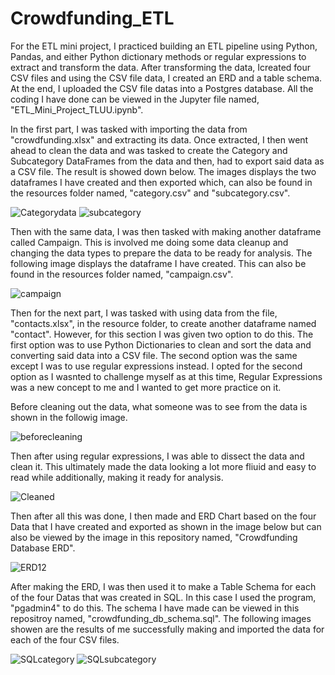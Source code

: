 # Crowdfunding_ETL

For the ETL mini project, I practiced building an ETL pipeline using Python, Pandas, and either Python dictionary methods or regular expressions to extract and transform the data. After transforming the data, Icreated four CSV files and using the CSV file data, I created an ERD and a table schema. At the end, I uploaded the CSV file datas into a Postgres database. All the coding I have done can be viewed in the Jupyter file named, "ETL_Mini_Project_TLUU.ipynb".

In the first part, I was tasked with importing the data from "crowdfunding.xlsx" and extracting its data. Once extracted, I then went ahead to clean the data and was tasked to create the Category and Subcategory DataFrames from the data and then, had to export said data as a CSV file. The result is showed down below. The images displays the two dataframes I have created and then exported which, can also be found in the resources folder named, "category.csv" and "subcategory.csv".

![Categorydata](https://github.com/Hluu1/Crowdfunding_ETL/assets/125692186/dae2a96e-1673-4d0f-bcdc-631290fd3baa)    ![subcategory](https://github.com/Hluu1/Crowdfunding_ETL/assets/125692186/203304e1-b390-45b3-900a-96ae15934591)
 



Then with the same data, I was then tasked with making another dataframe called Campaign. This is involved me doing some data cleanup and changing the data types to prepare the data to be ready for analysis. The following image displays the dataframe I have created. This can also be found in the resources folder named, "campaign.csv".

![campaign](https://github.com/Hluu1/Crowdfunding_ETL/assets/125692186/89f3f8b0-4231-488e-9336-8f9d2fe9683c)



Then for the next part, I was tasked with using data from the file, "contacts.xlsx", in the resource folder, to create another dataframe named "contact". However, for this section I was given two option to do this. The first option was to use Python Dictionaries to clean and sort the data and converting said data into a CSV file. The second option was the same except I was to use regular expressions instead. I opted for the second option as I wasnted to challenge myself as at this time, Regular Expressions was a new concept to me and I wanted to get more practice on it.

Before cleaning out the data, what someone was to see from the data is shown in the followig image.

![beforecleaning](https://github.com/Hluu1/Crowdfunding_ETL/assets/125692186/858bcd9a-b22d-4287-b539-82482744414a)


Then after using regular expressions, I was able to dissect the data and clean it. This ultimately made the data looking a lot more fliuid and easy to read while additionally, making it ready for analysis.

![Cleaned](https://github.com/Hluu1/Crowdfunding_ETL/assets/125692186/491a903c-7867-4302-825a-a28c85aed121)


Then after all this was done, I then made and ERD Chart based on the four Data that I have created and exported as shown in the image below but can also be viewed by the image in this repository named, "Crowdfunding Database ERD".

![ERD12](https://github.com/Hluu1/Crowdfunding_ETL/assets/125692186/e801bc5e-c36e-4429-b383-a12373172875)

After making the ERD, I was then used it to make a Table Schema for each of the four Datas that was created in SQL. In this case I used the program, "pgadmin4" to do this. The schema I have made can be viewed in this repositroy named, "crowdfunding_db_schema.sql". The following images showen are the results of me successfully making and imported the data for each of the four CSV files.

![SQLcategory](https://github.com/Hluu1/Crowdfunding_ETL/assets/125692186/80a24c99-d573-471b-8a42-4462b44df28c)  ![SQLsubcategory](https://github.com/Hluu1/Crowdfunding_ETL/assets/125692186/1bfbbdfb-03ea-4752-98e0-d39fca5a525d)


